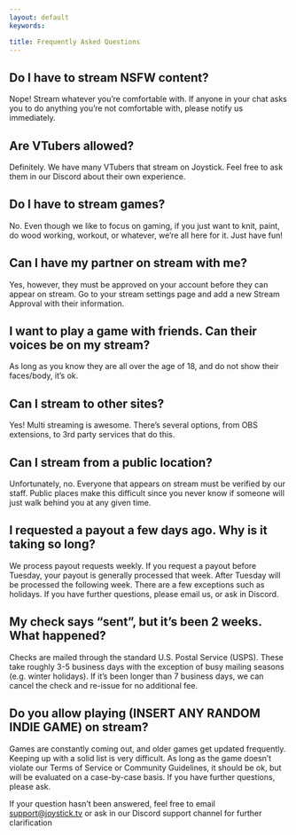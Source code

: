```yaml
---
layout: default
keywords:

title: Frequently Asked Questions
---
```


## Do I have to stream NSFW content?
Nope! Stream whatever you’re comfortable with. If anyone in your chat asks you to do anything you’re not comfortable with, please notify us immediately.

## Are VTubers allowed?
Definitely. We have many VTubers that stream on Joystick. Feel free to ask them in our Discord about their own experience.

## Do I have to stream games?
No. Even though we like to focus on gaming, if you just want to knit, paint, do wood working, workout, or whatever, we’re all here for it. Just have fun!

## Can I have my partner on stream with me?
Yes, however, they must be approved on your account before they can appear on stream. Go to your stream settings page and add a new Stream Approval with their information.

## I want to play a game with friends. Can their voices be on my stream?
As long as you know they are all over the age of 18, and do not show their faces/body, it’s ok.

## Can I stream to other sites?
Yes! Multi streaming is awesome. There’s several options, from OBS extensions, to 3rd party services that do this.

## Can I stream from a public location?
Unfortunately, no. Everyone that appears on stream must be verified by our staff. Public places make this difficult since you never know if someone will just walk behind you at any given time.

## I requested a payout a few days ago. Why is it taking so long?
We process payout requests weekly. If you request a payout before Tuesday, your payout is generally processed that week. After Tuesday will be processed the following week. There are a few exceptions such as holidays. If you have further questions, please email us, or ask in Discord.

## My check says “sent”, but it’s been 2 weeks. What happened?
Checks are mailed through the standard U.S. Postal Service (USPS). These take roughly 3-5 business days with the exception of busy mailing seasons (e.g. winter holidays). If it’s been longer than 7 business days, we can cancel the check and re-issue for no additional fee.

## Do you allow playing (INSERT ANY RANDOM INDIE GAME) on stream?
Games are constantly coming out, and older games get updated frequently. Keeping up with a solid list is very difficult. As long as the game doesn’t violate our Terms of Service or Community Guidelines, it should be ok, but will be evaluated on a case-by-case basis. If you have further questions, please ask.

If your question hasn’t been answered, feel free to email support@joystick.tv or ask in our Discord support channel for further clarification
